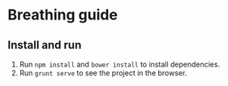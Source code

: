 Breathing guide
===============

## Install and run
1. Run ```npm install``` and ```bower install``` to install dependencies.
2. Run ```grunt serve``` to see the project in the browser.

